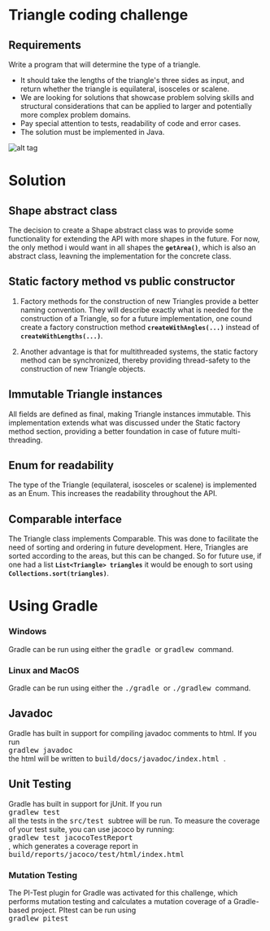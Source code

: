 # Triangle coding challenge 

## Requirements 
Write a program that will determine the type of a triangle. 
- It should take the lengths of the triangle's three sides as input, and return whether the triangle is equilateral, isosceles or scalene.
- We are looking for solutions that showcase problem solving skills and structural considerations that can be applied to larger and potentially more complex problem domains. 
- Pay special attention to tests, readability of code and error cases.
- The solution must be implemented in Java.

![alt tag](https://2.bp.blogspot.com/-9aI6coFWyf8/Uj721_acrfI/AAAAAAAAF60/w0l9iyaas5w/s1600/Triangle+sides.png)


# Solution

## Shape abstract class
The decision to create a Shape abstract class was to provide some functionality for extending the API with more shapes in the future. For now, the only method i would want in all shapes the **`getArea()`**, which is also an abstract class, leavning the implementation for the concrete class. 

## Static factory method vs public constructor 

1. Factory methods for the construction of new Triangles provide a better naming convention. They will describe exactly what is needed for the construction of a Triangle, so for a future implementation, one cound create a factory construction method **`createWithAngles(...)`** instead of **`createWithLengths(...)`**.

2. Another advantage is that for multithreaded systems, the static factory method can be synchronized, thereby providing thread-safety to the construction of new Triangle objects. 


## Immutable Triangle instances 
All fields are defined as final, making Triangle instances immutable. This implementation extends what was discussed under the Static factory method section, providing a better foundation in case of future multi-threading. 

## Enum for readability 
The type of the Triangle (equilateral, isosceles or scalene) is implemented as an Enum. This increases the readability throughout the API. 

## Comparable interface 
The Triangle class implements Comparable. This was done to facilitate the need of sorting and ordering in future development. Here, Triangles are sorted according to the areas, but this can be changed. So for future use, if one had a list **`List<Triangle> triangles`** it would be enough to sort using **`Collections.sort(triangles)`**. 


# Using Gradle 

### Windows 
Gradle can be run using either the <tt> gradle </tt>  or <tt> gradlew </tt> command. 

### Linux and MacOS 
Gradle can be run using either the <tt> ./gradle </tt>  or <tt> ./gradlew </tt> command. 


## Javadoc 

Gradle has built in support for compiling javadoc comments to html. If you run <br/>
<tt> gradlew javadoc </tt> <br/>
the html will be written to <tt> build/docs/javadoc/index.html </tt>. 

## Unit Testing 

Gradle has built in support for jUnit. If you run <br/>
<tt> gradlew test </tt> <br/>
all the tests in the <tt> src/test </tt> subtree will be run. To measure the coverage of your test suite,
you can use jacoco by running: <br/>
<tt> gradlew test jacocoTestReport </tt> <br/>
, which generates a coverage report in <tt> build/reports/jacoco/test/html/index.html </tt>

### Mutation Testing 

The PI-Test plugin for Gradle was activated for this challenge, which performs mutation testing and calculates a mutation coverage of a Gradle-based project. 
PItest can be run using <br/>
<tt> gradlew pitest </tt> <br/>

